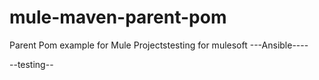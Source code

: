 # mule-maven-parent-pom
Parent Pom example for Mule Projectstesting for mulesoft
---Ansible----

--testing--
